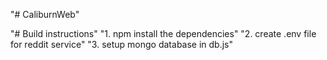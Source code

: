 "# CaliburnWeb" 

"# Build instructions"
"1. npm install the dependencies"
"2. create .env file for reddit service"
"3. setup mongo database in db.js"